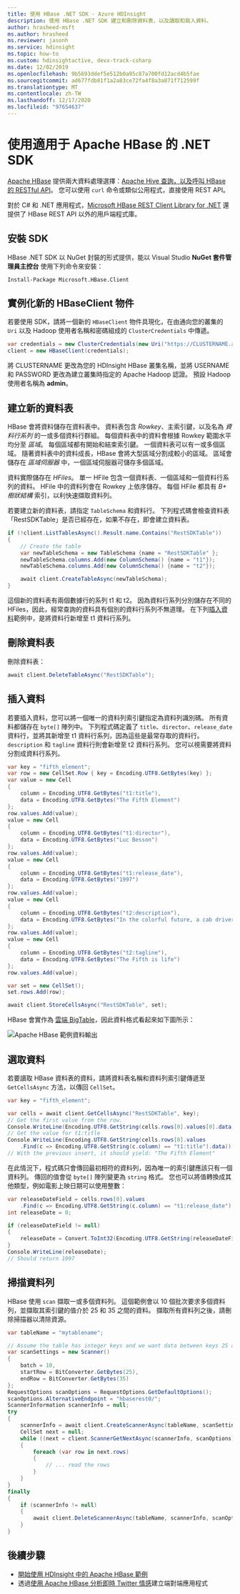 ```yaml
---
title: 使用 HBase .NET SDK - Azure HDInsight
description: 使用 HBase .NET SDK 建立和刪除資料表，以及讀取和寫入資料。
author: hrasheed-msft
ms.author: hrasheed
ms.reviewer: jasonh
ms.service: hdinsight
ms.topic: how-to
ms.custom: hdinsightactive, devx-track-csharp
ms.date: 12/02/2019
ms.openlocfilehash: 9b5693ddef5e512b0a95c87a700fd12acd4b5fae
ms.sourcegitcommit: ad677fdb81f1a2a83ce72fa4f8a3a871f712599f
ms.translationtype: MT
ms.contentlocale: zh-TW
ms.lasthandoff: 12/17/2020
ms.locfileid: "97654637"
---
```

# <a name="use-the-net-sdk-for-apache-hbase"></a>使用適用于 Apache HBase 的 .NET SDK

[Apache HBase](apache-hbase-overview.md) 提供兩大資料處理選擇：[Apache Hive 查詢，以及呼叫 HBase 的 RESTful API](apache-hbase-tutorial-get-started-linux.md)。 您可以使用 `curl` 命令或類似公用程式，直接使用 REST API。

對於 C# 和 .NET 應用程式，[Microsoft HBase REST Client Library for .NET](https://www.nuget.org/packages/Microsoft.HBase.Client/) 還提供了 HBase REST API 以外的用戶端程式庫。

## <a name="install-the-sdk"></a>安裝 SDK

HBase .NET SDK 以 NuGet 封裝的形式提供，能以 Visual Studio **NuGet 套件管理員主控台** 使用下列命令來安裝：

```console
Install-Package Microsoft.HBase.Client
```

## <a name="instantiate-a-new-hbaseclient-object"></a>實例化新的 HBaseClient 物件

若要使用 SDK，請將一個新的 `HBaseClient` 物件具現化，在由通向您的叢集的 `Uri` 以及 Hadoop 使用者名稱和密碼組成的 `ClusterCredentials` 中傳遞。

```csharp
var credentials = new ClusterCredentials(new Uri("https://CLUSTERNAME.azurehdinsight.net"), "USERNAME", "PASSWORD");
client = new HBaseClient(credentials);
```

將 CLUSTERNAME 更改為您的 HDInsight HBase 叢集名稱，並將 USERNAME 和 PASSWORD 更改為建立叢集時指定的 Apache Hadoop 認證。 預設 Hadoop 使用者名稱為 **admin**。

## <a name="create-a-new-table"></a>建立新的資料表

HBase 會將資料儲存在資料表中。 資料表包含 *Rowkey*、主索引鍵，以及名為 *資料行系列* 的一或多個資料行群組。 每個資料表中的資料會根據 Rowkey 範圍水平均分至 *區域*。 每個區域都有開始和結束索引鍵。 一個資料表可以有一或多個區域。 隨著資料表中的資料成長，HBase 會將大型區域分割成較小的區域。 區域會儲存在 *區域伺服器* 中，一個區域伺服器可儲存多個區域。

資料實際儲存在 *HFiles*。 單一 HFile 包含一個資料表、一個區域和一個資料行系列的資料。 HFile 中的資料列會在 Rowkey 上依序儲存。 每個 HFile 都具有 *B+ 樹狀結構* 索引，以利快速擷取資料列。

若要建立新的資料表，請指定 `TableSchema` 和資料行。 下列程式碼會檢查資料表「RestSDKTable」是否已經存在，如果不存在，即會建立資料表。

```csharp
if (!client.ListTablesAsync().Result.name.Contains("RestSDKTable"))
{
    // Create the table
    var newTableSchema = new TableSchema {name = "RestSDKTable" };
    newTableSchema.columns.Add(new ColumnSchema() {name = "t1"});
    newTableSchema.columns.Add(new ColumnSchema() {name = "t2"});

    await client.CreateTableAsync(newTableSchema);
}
```

這個新的資料表有兩個數據行的系列 t1 和 t2。 因為資料行系列分別儲存在不同的 HFiles，因此，經常查詢的資料具有個別的資料行系列不無道理。 在下列[插入資料](#insert-data)範例中，是將資料行新增至 t1 資料行系列。

## <a name="delete-a-table"></a>刪除資料表

刪除資料表：

```csharp
await client.DeleteTableAsync("RestSDKTable");
```

## <a name="insert-data"></a>插入資料

若要插入資料，您可以將一個唯一的資料列索引鍵指定為資料列識別碼。 所有資料都儲存在 `byte[]` 陣列中。 下列程式碼定義了 `title`、`director`、`release_date` 資料行，並將其新增至 t1 資料行系列，因為這些是最常存取的資料行。 `description` 和 `tagline` 資料行則會新增至 t2 資料行系列。 您可以視需要將資料分割成資料行系列。

```csharp
var key = "fifth_element";
var row = new CellSet.Row { key = Encoding.UTF8.GetBytes(key) };
var value = new Cell
{
    column = Encoding.UTF8.GetBytes("t1:title"),
    data = Encoding.UTF8.GetBytes("The Fifth Element")
};
row.values.Add(value);
value = new Cell
{
    column = Encoding.UTF8.GetBytes("t1:director"),
    data = Encoding.UTF8.GetBytes("Luc Besson")
};
row.values.Add(value);
value = new Cell
{
    column = Encoding.UTF8.GetBytes("t1:release_date"),
    data = Encoding.UTF8.GetBytes("1997")
};
row.values.Add(value);
value = new Cell
{
    column = Encoding.UTF8.GetBytes("t2:description"),
    data = Encoding.UTF8.GetBytes("In the colorful future, a cab driver unwittingly becomes the central figure in the search for a legendary cosmic weapon to keep Evil and Mr Zorg at bay.")
};
row.values.Add(value);
value = new Cell
{
    column = Encoding.UTF8.GetBytes("t2:tagline"),
    data = Encoding.UTF8.GetBytes("The Fifth is life")
};
row.values.Add(value);

var set = new CellSet();
set.rows.Add(row);

await client.StoreCellsAsync("RestSDKTable", set);
```

HBase 會實作為 [雲端 BigTable](https://cloud.google.com/bigtable/)，因此資料格式看起來如下圖所示：

![Apache HBase 範例資料輸出](./media/apache-hbase-rest-sdk/hdinsight-table-roles.png)

## <a name="select-data"></a>選取資料

若要讀取 HBase 資料表的資料，請將資料表名稱和資料列索引鍵傳遞至 `GetCellsAsync` 方法，以傳回 `CellSet`。

```csharp
var key = "fifth_element";

var cells = await client.GetCellsAsync("RestSDKTable", key);
// Get the first value from the row.
Console.WriteLine(Encoding.UTF8.GetString(cells.rows[0].values[0].data));
// Get the value for t1:title
Console.WriteLine(Encoding.UTF8.GetString(cells.rows[0].values
    .Find(c => Encoding.UTF8.GetString(c.column) == "t1:title").data));
// With the previous insert, it should yield: "The Fifth Element"
```

在此情況下，程式碼只會傳回最初相符的資料列，因為唯一的索引鍵應該只有一個資料列。 傳回的值會從 `byte[]` 陣列變更為 `string` 格式。 您也可以將值轉換成其他類型，例如電影上映日期可以使用整數：

```csharp
var releaseDateField = cells.rows[0].values
    .Find(c => Encoding.UTF8.GetString(c.column) == "t1:release_date");
int releaseDate = 0;

if (releaseDateField != null)
{
    releaseDate = Convert.ToInt32(Encoding.UTF8.GetString(releaseDateField.data));
}
Console.WriteLine(releaseDate);
// Should return 1997
```

## <a name="scan-over-rows"></a>掃描資料列

HBase 使用 `scan` 擷取一或多個資料列。 這個範例會以 10 個批次要求多個資料列，並擷取其索引鍵的值介於 25 和 35 之間的資料。 擷取所有資料列之後，請刪除掃描器以清除資源。

```csharp
var tableName = "mytablename";

// Assume the table has integer keys and we want data between keys 25 and 35
var scanSettings = new Scanner()
{
    batch = 10,
    startRow = BitConverter.GetBytes(25),
    endRow = BitConverter.GetBytes(35)
};
RequestOptions scanOptions = RequestOptions.GetDefaultOptions();
scanOptions.AlternativeEndpoint = "hbaserest0/";
ScannerInformation scannerInfo = null;
try
{
    scannerInfo = await client.CreateScannerAsync(tableName, scanSettings, scanOptions);
    CellSet next = null;
    while ((next = client.ScannerGetNextAsync(scannerInfo, scanOptions).Result) != null)
    {
        foreach (var row in next.rows)
        {
            // ... read the rows
        }
    }
}
finally
{
    if (scannerInfo != null)
    {
        await client.DeleteScannerAsync(tableName, scannerInfo, scanOptions);
    }
}
```

## <a name="next-steps"></a>後續步驟

* [開始使用 HDInsight 中的 Apache HBase 範例](apache-hbase-tutorial-get-started-linux.md)
* 透過[使用 Apache HBase 分析即時 Twitter 情感](./apache-hbase-tutorial-get-started-linux.md)建立端對端應用程式